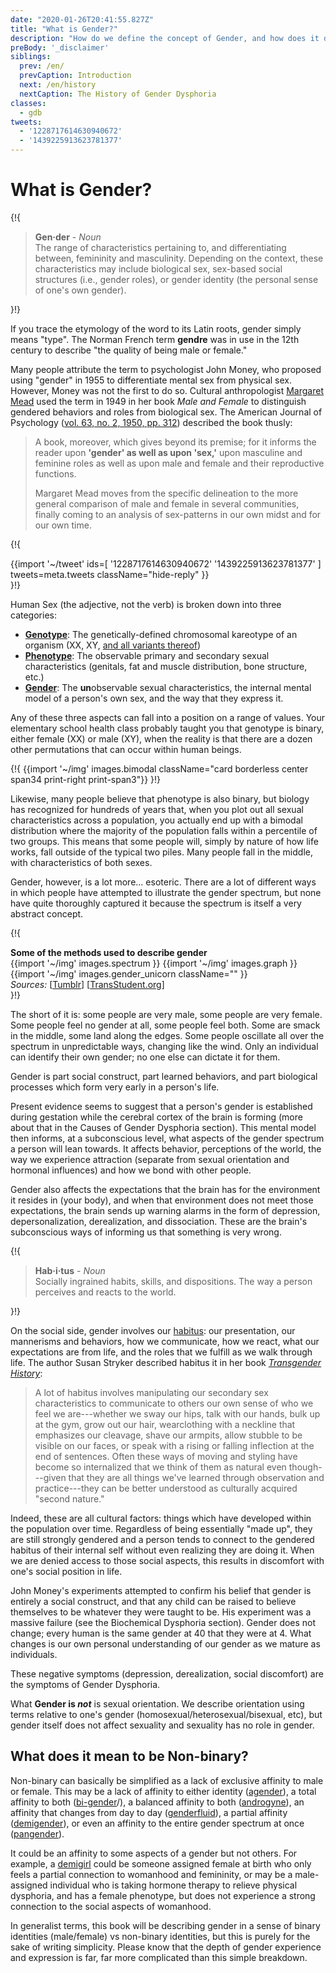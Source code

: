 ```yaml
---
date: "2020-01-26T20:41:55.827Z"
title: "What is Gender?"
description: "How do we define the concept of Gender, and how does it differ from Sex?"
preBody: '_disclaimer'
siblings:
  prev: /en/
  prevCaption: Introduction
  next: /en/history
  nextCaption: The History of Gender Dysphoria
classes:
  - gdb
tweets:
  - '1228717614630940672'
  - '1439225913623781377'
---
```


# What is Gender?

{!{
<div class="gutter">
  <blockquote>
    <strong>Gen·der</strong> - <em>Noun</em><br>
    The range of characteristics pertaining to, and differentiating between, femininity and masculinity. Depending on the context, these characteristics may include biological sex, sex-based social structures (i.e., gender roles), or gender identity (the personal sense of one's own gender).
  </blockquote>
</div>
}!}

If you trace the etymology of the word to its Latin roots, gender simply means "type". The Norman French term **gendre** was in use in the 12th century to describe "the quality of being male or female."

Many people attribute the term to psychologist John Money, who proposed using "gender" in 1955 to differentiate mental sex from physical sex. However, Money was not the first to do so. Cultural anthropologist [Margaret Mead](https://en.wikipedia.org/wiki/Margaret_Mead) used the term in 1949 in her book *Male and Female* to distinguish gendered behaviors and roles from biological sex. The American Journal of Psychology ([vol. 63, no. 2, 1950, pp. 312](https://www.jstor.org/stable/1418948)) described the book thusly:

> A book, moreover, which gives beyond its premise; for it informs the reader upon **'gender' as well as upon 'sex,'** upon masculine and feminine roles as well as upon male and female and their reproductive functions.
>
> Margaret Mead moves from the specific delineation to the more general comparison of male and female in several communities, finally coming to an analysis of sex-patterns in our own midst and for our own time.

{!{
<div class="gutter">
  {{import '~/tweet' ids=[
    '1228717614630940672'
    '1439225913623781377'
  ] tweets=meta.tweets className="hide-reply" }}
</div>
}!}

Human Sex (the adjective, not the verb) is broken down into three categories:

- **[Genotype](https://en.wikipedia.org/wiki/Genotype)**: The genetically-defined chromosomal kareotype of an organism (XX, XY, [and all variants thereof](https://twitter.com/sciencevet2/status/1035250518870900737?lang=en))
- **[Phenotype](https://en.wikipedia.org/wiki/Phenotype)**: The observable primary and secondary sexual characteristics (genitals, fat and muscle distribution, bone structure, etc.)
- **[Gender](https://en.wikipedia.org/wiki/Gender)**: The **un**observable sexual characteristics, the internal mental model of a person's own sex, and the way that they express it.

Any of these three aspects can fall into a position on a range of values. Your elementary school health class probably taught you that genotype is binary, either female (XX) or male (XY), when the reality is that there are a dozen other permutations that can occur within human beings.

{!{ {{import '~/img' images.bimodal className="card borderless center span34 print-right print-span3"}} }!}

Likewise, many people believe that phenotype is also binary, but biology has recognized for hundreds of years that, when you plot out all sexual characteristics across a population, you actually end up with a bimodal distribution where the majority of the population falls within a percentile of two groups. This means that some people will, simply by nature of how life works, fall outside of the typical two piles. Many people fall in the middle, with characteristics of both sexes.

Gender, however, is a lot more... esoteric. There are a lot of different ways in which people have attempted to illustrate the gender spectrum, but none have quite thoroughly captured it because the spectrum is itself a very abstract concept.

{!{
<div class="">
  <div class="card">
    <div class="card-header"><strong>Some of the methods used to describe gender</strong></div>
    <div class="card-body flex flex-row">
      {{import '~/img' images.spectrum }}
      {{import '~/img' images.graph }}
      {{import '~/img' images.gender_unicorn className="" }}
    </div>
    <div class="card-body">
      <em>Sources:</em>
      [<a href="https://bahamutzero.tumblr.com/post/56838411871/gender-a-visual-guide-when-most-people-think-of">Tumblr</a>]
      [<a href="http://www.transstudent.org/gender">TransStudent.org</a>]
    </div>
  </div>
</div>
}!}

The short of it is: some people are very male, some people are very female. Some people feel no gender at all, some people feel both. Some are smack in the middle, some land along the edges. Some people oscillate all over the spectrum in unpredictable ways, changing like the wind. Only an individual can identify their own gender; no one else can dictate it for them.

Gender is part social construct, part learned behaviors, and part biological processes which form very early in a person's life.

Present evidence seems to suggest that a person's gender is established during gestation while the cerebral cortex of the brain is forming (more about that in the Causes of Gender Dysphoria section). This mental model then informs, at a subconscious level, what aspects of the gender spectrum a person will lean towards. It affects behavior, perceptions of the world, the way we experience attraction (separate from sexual orientation and hormonal influences) and how we bond with other people.

Gender also affects the expectations that the brain has for the environment it resides in (your body), and when that environment does not meet those expectations, the brain sends up warning alarms in the form of depression, depersonalization, derealization, and dissociation. These are the brain's subconscious ways of informing us that something is very wrong.

{!{
<div class="gutter"><blockquote>
  <strong>Hab·i·tus</strong> - <em>Noun</em><br>
  Socially ingrained habits, skills, and dispositions. The way a person perceives and reacts to the world.
</blockquote></div>
}!}

On the social side, gender involves our [habitus](https://en.wikipedia.org/wiki/Habitus_(sociology)): our presentation, our mannerisms and behaviors, how we communicate, how we react, what our expectations are from life, and the roles that we fulfill as we walk through life. The author Susan Stryker described habitus it in her book *[Transgender History](https://smile.amazon.com/Transgender-History-second-Todays-Revolution/dp/158005689X)*:

> A lot of habitus involves manipulating our secondary sex characteristics to communicate to others our own sense of who we feel we are---whether we sway our hips, talk with our hands, bulk up at the gym, grow out our hair, wearclothing with a neckline that emphasizes our cleavage, shave our armpits, allow stubble to be visible on our faces, or speak with a rising or falling inflection at the end of sentences. Often these ways of moving and styling have become so internalized that we think of them as natural even though---given that they are all things we've learned through observation and practice---they can be better understood as culturally acquired "second nature."

Indeed, these are all cultural factors: things which have developed within the population over time. Regardless of being essentially "made up", they are still strongly gendered and a person tends to connect to the gendered habitus of their internal self without even realizing they are doing it. When we are denied access to those social aspects, this results in discomfort with one's social position in life.

John Money's experiments attempted to confirm his belief that gender is entirely a social construct, and that any child can be raised to believe themselves to be whatever they were taught to be. His experiment was a massive failure (see the Biochemical Dysphoria section). Gender does not change; every human is the same gender at 40 that they were at 4. What changes is our own personal understanding of our gender as we mature as individuals.

These negative symptoms (depression, derealization, social discomfort) are the symptoms of Gender Dysphoria.

What **Gender is *not*** is sexual orientation. We describe orientation using terms relative to one's gender (homosexual/heterosexual/bisexual, etc), but gender itself does not affect sexuality and sexuality has no role in gender.

## What does it mean to be Non-binary?

Non-binary can basically be simplified as a lack of exclusive affinity to male or female. This may be a lack of affinity to either identity ([agender](https://gender.wikia.org/wiki/Agender)), a total affinity to both ([bi-gender](https://gender.wikia.org/wiki/Bigender)/), a balanced affinity to both ([androgyne](https://gender.fandom.com/wiki/Androgyne)), an affinity that changes from day to day ([genderfluid](https://gender.wikia.org/wiki/Genderfluid)), a partial affinity ([demigender](https://gender.wikia.org/wiki/Demigender)), or even an affinity to the entire gender spectrum at once ([pangender](https://gender.wikia.org/wiki/Pangender)).

It could be an affinity to some aspects of a gender but not others. For example, a [demigirl](https://gender.wikia.org/wiki/Demigirl) could be someone assigned female at birth who only feels a partial connection to womanhood and femininity, or may be a male-assigned individual who is taking hormone therapy to relieve physical dysphoria, and has a female phenotype, but does not experience a strong connection to the social aspects of womanhood.

In generalist terms, this book will be describing gender in a sense of binary identities (male/female) vs non-binary identities, but this is purely for the sake of writing simplicity. Please know that the depth of gender experience and expression is far, far more complicated than this simple breakdown.

